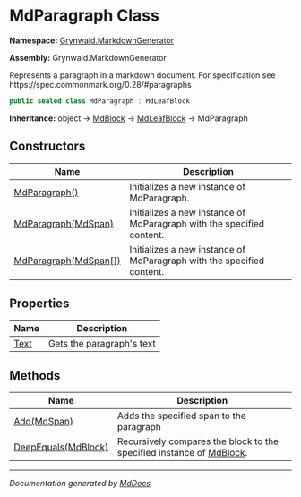 # MdParagraph Class

**Namespace:** [Grynwald.MarkdownGenerator](../index.md)

**Assembly:** Grynwald.MarkdownGenerator

Represents a paragraph in a markdown document. For specification see https:\/\/spec.commonmark.org\/0.28\/\#paragraphs

```csharp
public sealed class MdParagraph : MdLeafBlock
```

**Inheritance:** object → [MdBlock](../MdBlock/index.md) → [MdLeafBlock](../MdLeafBlock/index.md) → MdParagraph

## Constructors

| Name                                                               | Description                                                           |
| ------------------------------------------------------------------ | --------------------------------------------------------------------- |
| [MdParagraph()](constructors/index.md#mdparagraph)                 | Initializes a new instance of MdParagraph.                            |
| [MdParagraph(MdSpan)](constructors/index.md#mdparagraphmdspan)     | Initializes a new instance of MdParagraph with the specified content. |
| [MdParagraph(MdSpan\[\])](constructors/index.md#mdparagraphmdspan) | Initializes a new instance of MdParagraph with the specified content. |

## Properties

| Name                       | Description               |
| -------------------------- | ------------------------- |
| [Text](properties/Text.md) | Gets the paragraph's text |

## Methods

| Name                                         | Description                                                                                 |
| -------------------------------------------- | ------------------------------------------------------------------------------------------- |
| [Add(MdSpan)](methods/Add.md)                | Adds the specified span to the paragraph                                                    |
| [DeepEquals(MdBlock)](methods/DeepEquals.md) | Recursively compares the block to the specified instance of [MdBlock](../MdBlock/index.md). |

___

*Documentation generated by [MdDocs](https://github.com/ap0llo/mddocs)*
